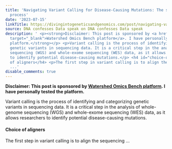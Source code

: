 ```yaml
---
title: 'Navigating Variant Calling for Disease-Causing Mutations: The state-of-art
  process'
date: '2023-07-15'
linkTitle: https://divingintogeneticsandgenomics.com/post/navigating-variant-calling-for-disease-causing-mutations-the-state-of-art-process/
source: DNA confesses Data speak on DNA confesses Data speak
description: ' <p><strong>Disclaimer: This post is sponsored by <a href="https://www.watershed.ai/"
  target="_blank">Watershed Omics Bench platform</a>. I have personally tested the
  platform.</strong></p> <p>Variant calling is the process of identifying and categorizing
  genetic variants in sequencing data. It is a critical step in the analysis of whole-genome
  sequencing (WGS) and whole-exome sequencing (WES) data, as it allows researchers
  to identify potential disease-causing mutations.</p> <h4 id="choice-of-aligners">Choice
  of aligners</h4> <p>The first step in variant calling is to align the sequencing
  ...'
disable_comments: true
---
```

 <p><strong>Disclaimer: This post is sponsored by <a href="https://www.watershed.ai/" target="_blank">Watershed Omics Bench platform</a>. I have personally tested the platform.</strong></p> <p>Variant calling is the process of identifying and categorizing genetic variants in sequencing data. It is a critical step in the analysis of whole-genome sequencing (WGS) and whole-exome sequencing (WES) data, as it allows researchers to identify potential disease-causing mutations.</p> <h4 id="choice-of-aligners">Choice of aligners</h4> <p>The first step in variant calling is to align the sequencing ...